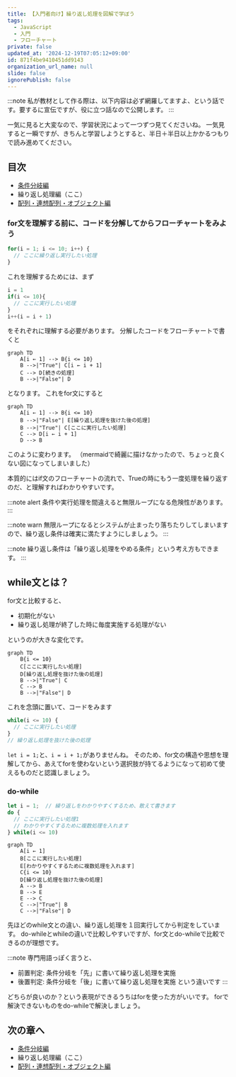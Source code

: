 ```yaml
---
title: 【入門者向け】繰り返し処理を図解で学ぼう
tags:
  - JavaScript
  - 入門
  - フローチャート
private: false
updated_at: '2024-12-19T07:05:12+09:00'
id: 871f4be9410451dd9143
organization_url_name: null
slide: false
ignorePublish: false
---
```

:::note
私が教材として作る際は、以下内容は必ず網羅してますよ、という話です。要するに宣伝ですが、役に立つ話なので公開します。
:::

一気に見ると大変なので、学習状況によって一つずつ見てくださいね。
一気見すると一瞬ですが、きちんと学習しようとすると、半日＋半日以上かかるつもりで読み進めてください。

## 目次
- [条件分岐編](https://qiita.com/nomurasan/private/4a40feb042bbb71cb650)
- 繰り返し処理編（ここ）
- [配列・連想配列・オブジェクト編](https://qiita.com/nomurasan/private/ec01ba58ba295a4fa80f)

### for文を理解する前に、コードを分解してからフローチャートをみよう
```js
for(i = 1; i <= 10; i++) {
  // ここに繰り返し実行したい処理
}
```

これを理解するためには、まず

```js
i = 1
if(i <= 10){
  // ここに実行したい処理
}
i++(i = i + 1)
```

をそれぞれに理解する必要があります。
分解したコードをフローチャートで書くと

```mermaid
graph TD
    A[i ← 1] --> B{i <= 10}
    B -->|"True"| C[i ← i + 1]
    C --> D[続きの処理]
    B -->|"False"| D
```

となります。
これをfor文にすると

```mermaid
graph TD
    A[i ← 1] --> B{i <= 10}
    B -->|"False"| E[繰り返し処理を抜けた後の処理]
    B -->|"True"| C[ここに実行したい処理]
    C --> D[i ← i + 1]
    D --> B
```

このように変わります。
（mermaidで綺麗に描けなかったので、ちょっと良くない図になってしまいました）

本質的にはif文のフローチャートの流れで、Trueの時にもう一度処理を繰り返すのだ、と理解すればわかりやすいです。

:::note alert
条件や実行処理を間違えると無限ループになる危険性があります。
:::

:::note warn
無限ループになるとシステムが止まったり落ちたりしてしまいますので、繰り返し条件は確実に満たすようにしましょう。
:::

:::note
繰り返し条件は「繰り返し処理をやめる条件」という考え方もできます。
:::

## while文とは？
for文と比較すると、

- 初期化がない
- 繰り返し処理が終了した時に毎度実施する処理がない

というのが大きな変化です。

```mermaid
graph TD
    B{i <= 10}
    C[ここに実行したい処理]
    D[繰り返し処理を抜けた後の処理]
    B -->|"True"| C
    C --> B
    B -->|"False"| D
```

これを念頭に置いて、コードをみます

```js
while(i <= 10) {
  // ここに実行したい処理
}
// 繰り返し処理を抜けた後の処理
```

`let i = 1;`と、`i = i + 1;`がありませんね。
そのため、for文の構造や思想を理解してから、あえてforを使わないという選択肢が持てるようになって初めて使えるものだと認識しましょう。

### do-while
```js
let i = 1;  // 繰り返しをわかりやすくするため、敢えて書きます
do {
  // ここに実行したい処理1
  // わかりやすくするために複数処理を入れます
} while(i <= 10)
```

```mermaid
graph TD
    A[i ← 1]
    B[ここに実行したい処理]
    E[わかりやすくするために複数処理を入れます]
    C{i <= 10}
    D[繰り返し処理を抜けた後の処理]
    A --> B
    B --> E
    E --> C
    C -->|"True"| B
    C -->|"False"| D
```

先ほどのwhile文との違い、繰り返し処理を１回実行してから判定をしています。
do-whileとwhileの違いで比較しやすいですが、for文とdo-whileで比較できるのが理想です。

:::note
専門用語っぽく言うと、
- 前置判定: 条件分岐を「先」に書いて繰り返し処理を実施
- 後置判定: 条件分岐を「後」に書いて繰り返し処理を実施
という違いです
:::

どちらが良いのか？という表現ができるうちはforを使った方がいいです。
forで解決できないものをdo-whileで解決しましょう。

## 次の章へ
- [条件分岐編](https://qiita.com/nomurasan/private/4a40feb042bbb71cb650)
- 繰り返し処理編（ここ）
- [配列・連想配列・オブジェクト編](https://qiita.com/nomurasan/private/ec01ba58ba295a4fa80f)
